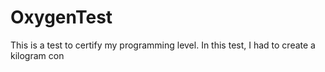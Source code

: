 # OxygenTest  
This is a test to certify my programming level. In this test, I had to create a kilogram con                                                          
     
